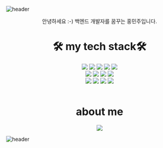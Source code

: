 ![header](https://capsule-render.vercel.app/api?type=slice&color=auto&height=250&section=header&text=MINJU's%20GitHub&fontSize=70&animation=fadeIn)

<div align='center'>
  
  안녕하세요 :-)
  백엔드 개발자를 꿈꾸는 홍민주입니다.


  <h1>🛠 my tech stack🛠</h1>
  <img src="https://img.shields.io/badge/C++%20-00599C?style=flat&logo=C%2B%2B&logoColor=white"/>
  <img src="https://img.shields.io/badge/C%20-A8B9CC?style=flat&logo=C&logoColor=white"/>
  <img src="https://img.shields.io/badge/Java%20-007396?style=flat&logo=Java&logoColor=white"/>
    <img src="https://img.shields.io/badge/Python%20-3776AB?style=flat&logo=Python&logoColor=white"/>
    <img src="https://img.shields.io/badge/PHP%20-777BB4?style=flat&logo=PHP&logoColor=white"/>
  <br>
  <img src="https://img.shields.io/badge/JavaScript%20-F7DF1E?style=flat&logo=JavaScript&logoColor=white"/>
  <img src="https://img.shields.io/badge/HTML5%20-E34F26?style=flat&logo=HTML5&logoColor=white"/>
  <img src="https://img.shields.io/badge/CSS3%20-1572B6?style=flat&logo=CSS3&logoColor=white"/>
  <img src="https://img.shields.io/badge/SpringBoot%20-6DB33F?style=flat&logo=SpringBoot&logoColor=white"/>
    <br>
    <img src="https://img.shields.io/badge/MySQL%20-4479A1?style=flat&logo=MySQL&logoColor=white"/>
    <img src="https://img.shields.io/badge/PostgreSQL%20-4169E1?style=flat&logo=PostgreSQL&logoColor=white"/>
     <img src="https://img.shields.io/badge/RabbitMQ%20-FF6600?style=flat&logo=RabbitMQ&logoColor=white"/>
     <img src="https://img.shields.io/badge/Elasticsearch%20-005571?style=flat&logo=Elasticsearch&logoColor=white"/>
    <br>
    <br>
   <h1>about me</h1>
  <a href="https://velog.io/@tlsrlgkrry"><img src="https://img.shields.io/badge/velog-1DBF73?style=flat&logo=Vimeo&logoColor=white"/></a>
</div>

![header](https://capsule-render.vercel.app/api?type=slice&color=auto&height=250&section=footer&animation=scaleIn)
